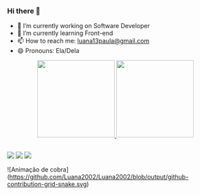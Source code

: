 ### Hi there 👋

- 🔭 I’m currently working on Software Developer
- 🌱 I’m currently learning Front-end
- 📫 How to reach me: luana13paula@gmail.com
- 😄 Pronouns: Ela/Dela

<div align="center">
  <a href="https://github.com/Luana2002">
  <img height="180em" src="https://github-readme-stats.vercel.app/api?username=Luana2002&show_icons=true&theme=dracula&include_all_commits=true&count_private=true"/>
  <img height="180em" src="https://github-readme-stats.vercel.app/api/top-langs/?username=Luana2002&layout=compact&langs_count=7&theme=dracula"/>
</div>
  
##
  
<div>
  <a href="https://www.instagram.com/luaninha_moon/" target="_blank"><img src="https://img.shields.io/badge/-Instagram-%23E4405F?style=for-the- badge&logo=instagram&logoColor=white" target="_blank"></a>
  <a href="https://www.linkedin.com/in/luana-rodrigues-1842ab1a4" target="_blank"><img src="https://img.shields.io/badge/-LinkedIn-%230077B5?style=for-the-badge&logo=linkedin&logoColor=white" target="_blank"></a>  
<a href="https://pin.it/1bc09XR" target="_blank"><img src="https://aleen42.github.io/badges/src/pinterest.svg" target="_blank"></a>
  
</div>
  
![Animação de cobra]
(https://github.com/Luana2002/Luana2002/blob/output/github-contribution-grid-snake.svg)
